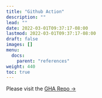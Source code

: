 ```yaml
---
title: "Github Action"
description: ""
lead: ""
date: 2022-03-01T09:37:17-08:00
lastmod: 2022-03-01T09:37:17-08:00
draft: false
images: []
menu:
  docs:
    parent: "references"
weight: 440
toc: true
---
```


Please visit the [GHA Repo →](https://github.com/kubelt/web3-publish)
